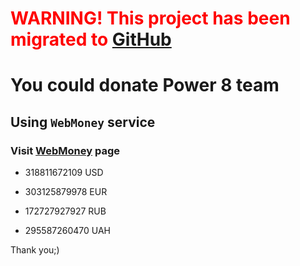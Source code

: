 # <font color='red'>WARNING! This project has been migrated to <a href='https://github.com/AgentMC/power8/wiki/Donate'>GitHub</a> </font> #

# You could donate Power 8 team #


## Using  `WebMoney` service ##
### Visit [WebMoney](http://www.wmtransfer.com/) page ###

  * 318811672109 USD

  * 303125879978 EUR

  * 172727927927 RUB

  * 295587260470 UAH

Thank you;)